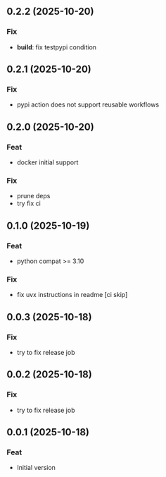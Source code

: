 ## 0.2.2 (2025-10-20)

### Fix

- **build**: fix testpypi condition

## 0.2.1 (2025-10-20)

### Fix

- pypi action does not support reusable workflows

## 0.2.0 (2025-10-20)

### Feat

- docker initial support

### Fix

- prune deps
- try fix ci

## 0.1.0 (2025-10-19)

### Feat

- python compat >= 3.10

### Fix

- fix uvx instructions in readme [ci skip]

## 0.0.3 (2025-10-18)

### Fix

- try to fix release job

## 0.0.2 (2025-10-18)

### Fix

- try to fix release job

## 0.0.1 (2025-10-18)

### Feat

- Initial version
